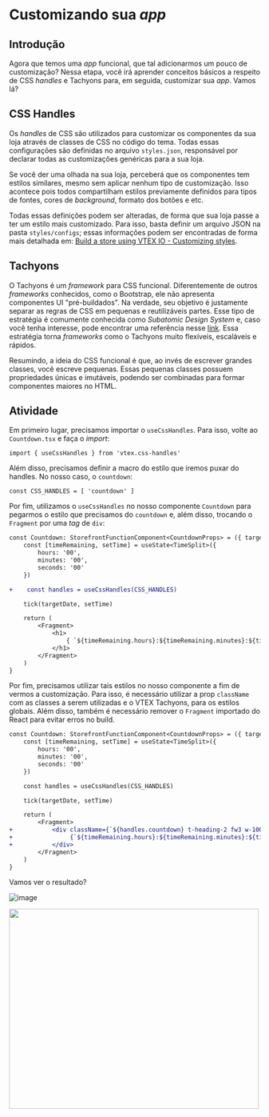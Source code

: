 # Customizando sua *app*

## Introdução
Agora que temos uma *app* funcional, que tal adicionarmos um pouco de customização? Nessa etapa, você irá aprender conceitos básicos a respeito de CSS *handles* e Tachyons para, em seguida, customizar sua *app*. Vamos lá?


## CSS Handles

Os *handles* de CSS são utilizados para customizar os componentes da sua loja através de classes de CSS no código do tema. Todas essas configurações são definidas no arquivo `styles.json`, responsável por declarar todas as customizações genéricas para a sua loja.

Se você der uma olhada na sua loja, perceberá que os componentes tem estilos similares, mesmo sem aplicar nenhum tipo de customização. Isso acontece pois todos compartilham estilos previamente definidos para tipos de fontes, cores de *background*, formato dos botões e etc. 

Todas essas definições podem ser alteradas, de forma que sua loja passe a ter um estilo mais customizado. Para isso, basta definir um arquivo JSON na pasta `styles/configs`; essas informações podem ser encontradas de forma mais detalhada em: [Build a store using VTEX IO - Customizing styles](https://help.vtex.com/tracks/build-a-store-using-vtex-io--5qJr8BIQXAKec9CpBWrTNv/6L2qQHU5kwbmTSiYl4MCuD).  

## Tachyons
O Tachyons é um *framework* para CSS funcional. Diferentemente de outros *frameworks* conhecidos, como o Bootstrap, ele não apresenta componentes UI "pré-buildados". Na verdade, seu objetivo é justamente separar as regras de CSS em pequenas e reutilizáveis partes. Esse tipo de estratégia  é comumente conhecida como *Subatomic Design System* e, caso você tenha interesse, pode encontrar uma referência nesse [link](https://daneden.me/2018/01/05/subatomic-design-systems/). Essa estratégia torna *frameworks* como o Tachyons muito flexíveis, escaláveis e rápidos.

Resumindo, a ideia do CSS funcional é que, ao invés de escrever grandes classes, você escreve pequenas. Essas pequenas classes possuem propriedades únicas e imutáveis, podendo ser combinadas para formar componentes maiores no HTML.

## Atividade
Em primeiro lugar, precisamos importar o `useCssHandles`. Para isso, volte ao `Countdown.tsx` e faça o *import*:

```tsx
import { useCssHandles } from 'vtex.css-handles'
```

Além disso, precisamos definir a macro do estilo que iremos puxar do handles. No nosso caso, o `countdown`:

```tsx
const CSS_HANDLES = [ 'countdown' ]
```

Por fim, utilizamos o `useCssHandles` no nosso componente `Countdown` para pegarmos o estilo que precisamos do `countdown` e, além disso, trocando o `Fragment` por uma *tag* de `div`:

```diff
const Countdown: StorefrontFunctionComponent<CountdownProps> = ({ targetDate = DEFAULT_TARGET_DATE }) => {
    const [timeRemaining, setTime] = useState<TimeSplit>({
        hours: '00',
        minutes: '00',
        seconds: '00'
    })

+    const handles = useCssHandles(CSS_HANDLES)

    tick(targetDate, setTime)

    return (
        <Fragment>
            <h1>
                { `${timeRemaining.hours}:${timeRemaining.minutes}:${timeRemaining.seconds}` }
            </h1>
        </Fragment>
    )
}
```

Por fim, precisamos utilizar tais estilos no nosso componente a fim de vermos a customização. Para isso, é necessário utilizar a prop `className` com as classes a serem utilizadas e o VTEX Tachyons, para os estilos globais. Além disso, também é necessário remover o `Fragment` importado do React para evitar erros no build.

```diff
const Countdown: StorefrontFunctionComponent<CountdownProps> = ({ targetDate = DEFAULT_TARGET_DATE }) => {
    const [timeRemaining, setTime] = useState<TimeSplit>({
        hours: '00',
        minutes: '00',
        seconds: '00'
    })

    const handles = useCssHandles(CSS_HANDLES)

    tick(targetDate, setTime)

    return (
        <Fragment>
+           <div className={`${handles.countdown} t-heading-2 fw3 w-100 c-muted-1 db tc`}>
+                {`${timeRemaining.hours}:${timeRemaining.minutes}:${timeRemaining.seconds}`}
+           </div>
        </Fragment>
    )
}
```
Vamos ver o resultado?

![image](https://user-images.githubusercontent.com/19495917/75475280-457cab80-5977-11ea-938e-d3c2b532e891.png)

<img src="https://user-images.githubusercontent.com/19495917/75475388-7a88fe00-5977-11ea-9d35-c13482f1e61c.gif" width="500" height="400"/>
